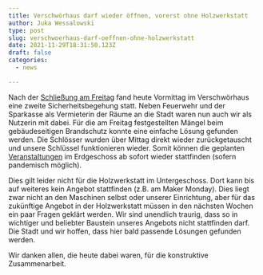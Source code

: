 ```yaml
---
title: Verschwörhaus darf wieder öffnen, vorerst ohne Holzwerkstatt
author: Juka Wessalowski
type: post
slug: verschwoerhaus-darf-oeffnen-ohne-holzwerkstatt
date: 2021-11-29T18:31:50.123Z
draft: false
categories:
  - news

---
```

Nach der [Schließung am Freitag](/absage-aller-veranstaltungen/) fand heute Vormittag im Verschwörhaus eine zweite Sicherheitsbegehung statt.
Neben Feuerwehr und der Sparkasse als Vermieterin der Räume an die Stadt waren nun auch wir als Nutzerin mit dabei.
Für die am Freitag festgestellten Mängel beim gebäudeseitigen Brandschutz konnte eine einfache Lösung gefunden werden.
Die Schlösser wurden über Mittag direkt wieder zurückgetauscht und unsere Schlüssel funktionieren wieder.
Somit können die geplanten [Veranstaltungen](/termine-und-oeffnungszeiten/) im Erdgeschoss ab sofort wieder stattfinden (sofern pandemisch möglich).

Dies gilt leider nicht für die Holzwerkstatt im Untergeschoss.
Dort kann bis auf weiteres kein Angebot stattfinden (z.B. am Maker Monday).
Dies liegt zwar nicht an den Maschinen selbst oder unserer Einrichtung, aber für das zukünftige Angebot in der Holzwerkstatt müssen in den nächsten Wochen ein paar Fragen geklärt werden.
Wir sind unendlich traurig, dass so in wichtiger und beliebter Baustein unseres Angebots nicht stattfinden darf.
Die Stadt und wir hoffen, dass hier bald passende Lösungen gefunden werden.

Wir danken allen, die heute dabei waren, für die konstruktive Zusammenarbeit.
